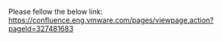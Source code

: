 
Please fellow the below link:
https://confluence.eng.vmware.com/pages/viewpage.action?pageId=327481683
